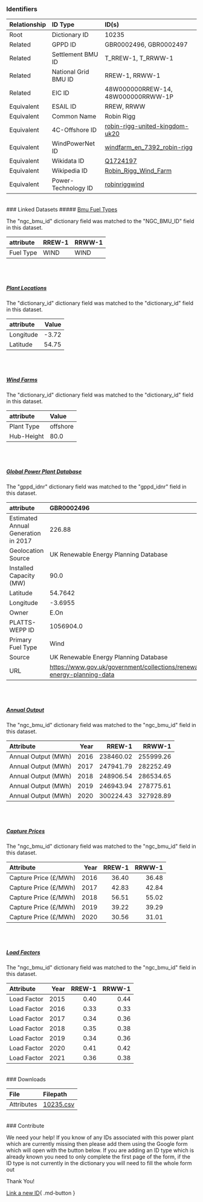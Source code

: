 ### Identifiers

| Relationship   | ID Type              | ID(s)                                                                                                                     |
|:---------------|:---------------------|:--------------------------------------------------------------------------------------------------------------------------|
| Root           | Dictionary ID        | 10235                                                                                                                     |
| Related        | GPPD ID              | GBR0002496, GBR0002497                                                                                                    |
| Related        | Settlement BMU ID    | T_RREW-1, T_RRWW-1                                                                                                        |
| Related        | National Grid BMU ID | RREW-1, RRWW-1                                                                                                            |
| Related        | EIC ID               | 48W000000RREW-14, 48W000000RRWW-1P                                                                                        |
| Equivalent     | ESAIL ID             | RREW, RRWW                                                                                                                |
| Equivalent     | Common Name          | Robin Rigg                                                                                                                |
| Equivalent     | 4C-Offshore ID       | [robin-rigg-united-kingdom-uk20](https://www.4coffshore.com/windfarms/united-kingdom/robin-rigg-united-kingdom-uk20.html) |
| Equivalent     | WindPowerNet ID      | [windfarm_en_7392_robin-rigg](https://www.thewindpower.net/windfarm_en_7392_robin-rigg.php)                               |
| Equivalent     | Wikidata ID          | [Q1724197](https://www.wikidata.org/wiki/Q1724197)                                                                        |
| Equivalent     | Wikipedia ID         | [Robin_Rigg_Wind_Farm](https://en.wikipedia.org/wiki/Robin_Rigg_Wind_Farm)                                                |
| Equivalent     | Power-Technology ID  | [robinriggwind](https://www.power-technology.com/projects/robinriggwind)                                                  |

<br>
### Linked Datasets
##### <a href="https://osuked.github.io/Power-Station-Dictionary/datasets/bmu-fuel-types">Bmu Fuel Types</a>



The "ngc_bmu_id" dictionary field was matched to the "NGC_BMU_ID" field in this dataset.

| attribute   | RREW-1   | RRWW-1   |
|:------------|:---------|:---------|
| Fuel Type   | WIND     | WIND     |

<br><br>
##### <a href="https://osuked.github.io/Power-Station-Dictionary/datasets/plant-locations">Plant Locations</a>



The "dictionary_id" dictionary field was matched to the "dictionary_id" field in this dataset.

| attribute   |   Value |
|:------------|--------:|
| Longitude   |   -3.72 |
| Latitude    |   54.75 |

<br><br>
##### <a href="https://osuked.github.io/Power-Station-Dictionary/datasets/wind-farms">Wind Farms</a>



The "dictionary_id" dictionary field was matched to the "dictionary_id" field in this dataset.

| attribute   | Value    |
|:------------|:---------|
| Plant Type  | offshore |
| Hub-Height  | 80.0     |

<br><br>
##### <a href="https://osuked.github.io/Power-Station-Dictionary/datasets/global-power-plant-database">Global Power Plant Database</a>



The "gppd_idnr" dictionary field was matched to the "gppd_idnr" field in this dataset.

| attribute                           | GBR0002496                                                               | GBR0002497                                                               |
|:------------------------------------|:-------------------------------------------------------------------------|:-------------------------------------------------------------------------|
| Estimated Annual Generation in 2017 | 226.88                                                                   | 226.88                                                                   |
| Geolocation Source                  | UK Renewable Energy Planning Database                                    | UK Renewable Energy Planning Database                                    |
| Installed Capacity (MW)             | 90.0                                                                     | 90.0                                                                     |
| Latitude                            | 54.7642                                                                  | 54.7473                                                                  |
| Longitude                           | -3.6955                                                                  | -3.7293                                                                  |
| Owner                               | E.On                                                                     | E.On                                                                     |
| PLATTS-WEPP ID                      | 1056904.0                                                                | 1056904.0                                                                |
| Primary Fuel Type                   | Wind                                                                     | Wind                                                                     |
| Source                              | UK Renewable Energy Planning Database                                    | UK Renewable Energy Planning Database                                    |
| URL                                 | https://www.gov.uk/government/collections/renewable-energy-planning-data | https://www.gov.uk/government/collections/renewable-energy-planning-data |

<br><br>
##### <a href="https://osuked.github.io/Power-Station-Dictionary/datasets/annual-output">Annual Output</a>



The "ngc_bmu_id" dictionary field was matched to the "ngc_bmu_id" field in this dataset.

| Attribute           |   Year |    RREW-1 |    RRWW-1 |
|:--------------------|-------:|----------:|----------:|
| Annual Output (MWh) |   2016 | 238460.02 | 255999.26 |
| Annual Output (MWh) |   2017 | 247941.79 | 282252.49 |
| Annual Output (MWh) |   2018 | 248906.54 | 286534.65 |
| Annual Output (MWh) |   2019 | 246943.94 | 278775.61 |
| Annual Output (MWh) |   2020 | 300224.43 | 327928.89 |

<br><br>
##### <a href="https://osuked.github.io/Power-Station-Dictionary/datasets/capture-prices">Capture Prices</a>



The "ngc_bmu_id" dictionary field was matched to the "ngc_bmu_id" field in this dataset.

| Attribute             |   Year |   RREW-1 |   RRWW-1 |
|:----------------------|-------:|---------:|---------:|
| Capture Price (£/MWh) |   2016 |    36.40 |    36.48 |
| Capture Price (£/MWh) |   2017 |    42.83 |    42.84 |
| Capture Price (£/MWh) |   2018 |    56.51 |    55.02 |
| Capture Price (£/MWh) |   2019 |    39.22 |    39.29 |
| Capture Price (£/MWh) |   2020 |    30.56 |    31.01 |

<br><br>
##### <a href="https://osuked.github.io/Power-Station-Dictionary/datasets/load-factors">Load Factors</a>



The "ngc_bmu_id" dictionary field was matched to the "ngc_bmu_id" field in this dataset.

| Attribute   |   Year |   RREW-1 |   RRWW-1 |
|:------------|-------:|---------:|---------:|
| Load Factor |   2015 |     0.40 |     0.44 |
| Load Factor |   2016 |     0.33 |     0.33 |
| Load Factor |   2017 |     0.34 |     0.36 |
| Load Factor |   2018 |     0.35 |     0.38 |
| Load Factor |   2019 |     0.34 |     0.36 |
| Load Factor |   2020 |     0.41 |     0.42 |
| Load Factor |   2021 |     0.36 |     0.38 |


<br>
### Downloads


| File       | Filepath                                                                              |
|:-----------|:--------------------------------------------------------------------------------------|
| Attributes | [10235.csv](https://osuked.github.io/Power-Station-Dictionary/object_attrs/10235.csv) |


<br>
### Contribute

We need your help! If you know of any IDs associated with this power plant which are currently missing then please add them using the Google form which will open with the button below. If you are adding an ID type which is already known you need to only complete the first page of the form, if the ID type is not currently in the dictionary you will need to fill the whole form out

Thank You!

[Link a new ID](https://docs.google.com/forms/d/e/1FAIpQLSc5jRsQ7NgiLLXbwo9PUdwTQyuqbRwThltG56-o6NVSe7E_nw/viewform?usp=pp_url&entry.251912331=10235){ .md-button }